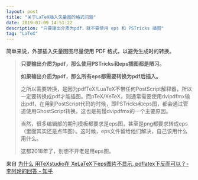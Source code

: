 ```yaml
---
layout: post
title: "关于LaTeX插入矢量图的格式问题"
date: 2019-07-09 14:51:22
description: "只要输出介质为pdf，就不要使用 eps 和 PSTricks 插图"
tag: "LaTeX"
---
```


简单来说，外部插入矢量图图尽量使用 PDF 格式，以避免生成时的转换。

> **只要输出介质为pdf，那么使用PSTricks和eps插图都是陋习。**
> 
> **如果输出介质为pdf，那么所有eps都需要转换为pdf后插入。**
> 
> 之所以需要转换，是因为pdfTeX/LuaTeX不带任何PostScript解释器，所以一定要转换成pdf才能插图。而pTeX/XeTeX，则通常需要使用dvipdfmx输出pdf，在用到PostScript代码的时候，即PSTricks和eps图，都会通过管道使用GhostScript转换，这也是拖慢dvipdfmx的一个主要原因。
> 
> 当然，很多编辑部的期刊模板都要求是eps图，甚至是png都要求转成eps（里面其实还是点阵图）。这时候，eps文件留给他们解决，自己该用什么用什么。
> 
> 这都2018年了，别想不开老是用eps图。

来自
[为什么 用TeXstudio在 XeLaTeX下eps图片不显示, pdflatex下反而可以 ? - 李阿玲的回答 - 知乎](https://www.zhihu.com/question/284593369/answer/438941492)
